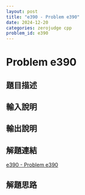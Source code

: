 ```yaml
---
layout: post
title: "e390 - Problem e390"
date: 2024-12-20
categories: zerojudge cpp
problem_id: e390
---
```


# Problem e390

## 題目描述



## 輸入說明



## 輸出說明



## 解題連結

[e390 - Problem e390](https://zerojudge.tw/ShowProblem?problemid=e390)

## 解題思路


